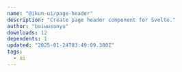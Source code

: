 ```yaml
---
name: "@ikun-ui/page-header"
description: "Create page header component for Svelte."
author: "baiwusanyu"
downloads: 12
dependents: 1
updated: "2025-01-24T03:49:09.380Z"
tags: 
  - ui
---
```

